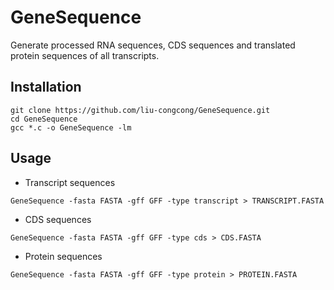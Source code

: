 # GeneSequence

Generate processed RNA sequences, CDS sequences and translated protein sequences of all transcripts.

## Installation

```shell
git clone https://github.com/liu-congcong/GeneSequence.git
cd GeneSequence
gcc *.c -o GeneSequence -lm
```

## Usage

* Transcript sequences

```shell
GeneSequence -fasta FASTA -gff GFF -type transcript > TRANSCRIPT.FASTA
```

* CDS sequences

```shell
GeneSequence -fasta FASTA -gff GFF -type cds > CDS.FASTA
```

* Protein sequences

```shell
GeneSequence -fasta FASTA -gff GFF -type protein > PROTEIN.FASTA
```
